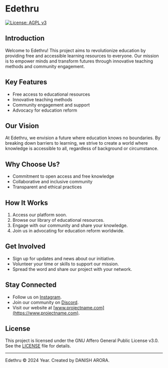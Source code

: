 # Edethru

[![License: AGPL v3](https://img.shields.io/badge/License-AGPL%20v3-blue.svg)](https://www.gnu.org/licenses/agpl-3.0)

## Introduction

Welcome to Edethru! This project aims to revolutionize education by providing free and accessible learning resources to everyone. Our mission is to empower minds and transform futures through innovative teaching methods and community engagement.

## Key Features

- Free access to educational resources
- Innovative teaching methods
- Community engagement and support
- Advocacy for education reform

## Our Vision

At Edethru, we envision a future where education knows no boundaries. By breaking down barriers to learning, we strive to create a world where knowledge is accessible to all, regardless of background or circumstance.

## Why Choose Us?

- Commitment to open access and free knowledge
- Collaborative and inclusive community
- Transparent and ethical practices

## How It Works

1. Access our platform soon.
2. Browse our library of educational resources.
3. Engage with our community and share your knowledge.
4. Join us in advocating for education reform worldwide.

## Get Involved

- Sign up for updates and news about our initiative.
- Volunteer your time or skills to support our mission.
- Spread the word and share our project with your network.

## Stay Connected

- Follow us on [Instagram](https://instagram.com/edethruu).
- Join our community on [Discord](https://discord.gg/projectname).
- Visit our website at [www.projectname.com](https://www.projectname.com).

## License

This project is licensed under the GNU Affero General Public License v3.0. See the [LICENSE](LICENSE) file for details.

---

Edethru © 2024 Year. Created by DANISH ARORA.
